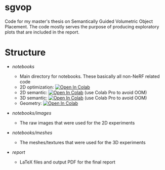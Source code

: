 # sgvop
Code for my master's thesis on Semantically Guided Volumetric Object Placement. The code mostly serves the purpose of producing exploratory plots that are included in the report.

# Structure
* _notebooks_
    * Main directory for notebooks. These basically all non-NeRF related code
    * 2D optimization: [![Open In Colab](https://colab.research.google.com/assets/colab-badge.svg)](https://colab.research.google.com/github/lucasalexsorensen/sgvop/blob/master/notebooks/2D_optimization.ipynb)
    * 2D semantic: [![Open In Colab](https://colab.research.google.com/assets/colab-badge.svg)](https://colab.research.google.com/github/lucasalexsorensen/sgvop/blob/master/notebooks/2D_semantic.ipynb) (use Colab Pro to avoid OOM)
    * 3D semantic: [![Open In Colab](https://colab.research.google.com/assets/colab-badge.svg)](https://colab.research.google.com/github/lucasalexsorensen/sgvop/blob/master/notebooks/3D_semantic.ipynb) (use Colab Pro to avoid OOM)
    * Geometry: [![Open In Colab](https://colab.research.google.com/assets/colab-badge.svg)](https://colab.research.google.com/github/lucasalexsorensen/sgvop/blob/master/notebooks/geometry.ipynb)

* _notebooks/images_
    * The raw images that were used for the 2D experiments
    
* _notebooks/meshes_
    * The meshes/textures that were used for the 3D experiments

* _report_
    * LaTeX files and output PDF for the final report
